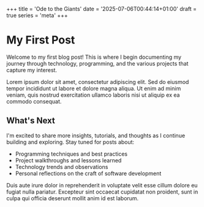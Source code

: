 +++
title = 'Ode to the Giants'
date = '2025-07-06T00:44:14+01:00'
draft = true
series = 'meta'
+++

# My First Post

Welcome to my first blog post! This is where I begin documenting my journey through technology, programming, and the various projects that capture my interest.

Lorem ipsum dolor sit amet, consectetur adipiscing elit. Sed do eiusmod tempor incididunt ut labore et dolore magna aliqua. Ut enim ad minim veniam, quis nostrud exercitation ullamco laboris nisi ut aliquip ex ea commodo consequat.

## What's Next

I'm excited to share more insights, tutorials, and thoughts as I continue building and exploring. Stay tuned for posts about:

- Programming techniques and best practices
- Project walkthroughs and lessons learned
- Technology trends and observations
- Personal reflections on the craft of software development

Duis aute irure dolor in reprehenderit in voluptate velit esse cillum dolore eu fugiat nulla pariatur. Excepteur sint occaecat cupidatat non proident, sunt in culpa qui officia deserunt mollit anim id est laborum.
